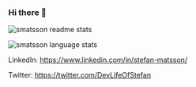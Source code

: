 ### Hi there 👋

![smatsson readme stats](https://github-readme-stats.vercel.app/api?username=smatsson&show_icons=true)

![smatsson language stats](https://github-readme-stats.vercel.app/api/top-langs/?username=smatsson&layout=compact)

LinkedIn: https://www.linkedin.com/in/stefan-matsson/

Twitter: https://twitter.com/DevLifeOfStefan

<!--
**smatsson/smatsson** is a ✨ _special_ ✨ repository because its `README.md` (this file) appears on your GitHub profile.

Here are some ideas to get you started:

- 🔭 I’m currently working on ...
- 🌱 I’m currently learning ...
- 👯 I’m looking to collaborate on ...
- 🤔 I’m looking for help with ...
- 💬 Ask me about ...
- 📫 How to reach me: ...
- 😄 Pronouns: ...
- ⚡ Fun fact: ...
-->
